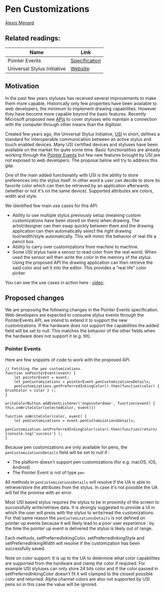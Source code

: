 # Pen Customizations

[Alexis Menard](https://github.com/darktears)

## Related readings:
| Name | Link |
|------|------|
| Pointer Events | [Specification](https://w3c.github.io/pointerevents/) |
| Universal Stylus Initiative | [Website](https://universalstylus.org/)


## Motivation
In the past few years styluses has received several improvements to make them more capable. Historically only few properties have been available to web developers, the minimum to implement drawing capabilities. However they have become more capable beyond the basic features. Recently Microsoft proposed new [APIs](https://github.com/MicrosoftEdge/MSEdgeExplainers/blob/main/PenEvents/dev-design.md) to cover styluses who maintain a connection with the computer through other means than the digitizer.

Created few years ago, the Universal Stylus Initiative, [USI](https://universalstylus.org/) in short, defines a standard for interoperable communication between an active stylus and touch enabled devices. Many USI certified devices and styluses have been available on the market for quite some time. Basic functionalities are already working through the [Pointer Events](https://w3c.github.io/pointerevents/) but few new features brought by USI are not exposed to web developers. The proposal below will try to address this gap.

One of the main added functionality with USI is the ability to store preferences into the stylus itself. In other word a user can decide to store its favorite color which can then be retrieved by an application afterwards (whether or not it's on the same device). Supported attributes are colors, width and style.

We identified few main use cases for this API:
* Ability to use multiple stylus previously setup (meaning custom customizations have been stored on them) when drawing. The artist/designer can then swap quickly between them and the drawing application can then automatically select the right drawing tool/width/style automatically. This will mimic the behavior of real life a pencil box.
* Ability to carry over customizations from machine to machine.
* Some USI stylus have a sensor to read color from the real world. When used the sensor will then write the color in the memory of the stylus. Using the proposed API the drawing application can then retrieve the said color and set it into the editor. This provides a "real life" color picker.

You can see the use cases in action here : [video](https://www.youtube.com/watch?v=t_wQm3dPpqI).

## Proposed changes

We are proposing the following changes in the Pointer Events specification. Web developers are expected to consume stylus events through the PointerEvents API, we intend to extend it to support the new customizations. If the hardware does not support the capabilities the added field will be set to null. This matches the behavior of the other fields when the hardware does not support it (e.g. tilt).

### Pointer Events
Here are few snippets of code to work with the proposed API.

```
// Fetching the pen customizations.
function onPointerEvent(event) {
    let pointerEvent = event;
    let penCustomizations = pointerEvent.penCustomizationsDetails;
    penCustomizations.getPreferredInkingColor().then(function(color) { brushColor = color } );
}

writeColorButton.addEventListener('onpointerdown', function(event) { this.onWriteColor(selectedColor, event)})

function onWriteColor(color, event) {
    let penCustomizations = event.penCustomizationsDetails;
    penCustomization.setPreferredInkingColor(color).then(function(return) {console.log('success'} );
}

```

Because pen customizations are only available for pens, the ```penCustomizationsDetails``` field will be set to null if :

* The platform doesn't support pen customizations (for e.g. macOS, iOS, Android)
* The Pointer Event is not of type ```pen```

All methods in ```penCustomizationsDetails``` will resolve if the UA is able to retrieve/store the attributes from the stylus. In case it's not possible the UA will fail the promise with an error.


Most USI based stylus requires the stylus to be in proximity of the screen to successfully write/retrieve data. It is strongly suggested to provide a UI in which the user will press with the stylus to write/read the customizations. For that same reason the ```penCustomizationsDetails``` is not defined on pointer up events because it will likely lead to a poor user experience : by the time the pointer up event is delivered the stylus is likely out of range. 


Each methods, setPreferredInkingColor, setPreferredInkingStyle and setPreferredInkingWidth will resolve if the customization has been successfully saved.


Note on color support: It is up to the UA to determine what color capabilities are supported from the hardware and clamp the color if required. For example USI styluses can only store 24 bits color and if the color passed in setPreferredInkingColor doesn't fit it will clamped to the closest possible color and returned. Alpha channel colors are also not supported by USI pens so in this case the value will be ignored.
